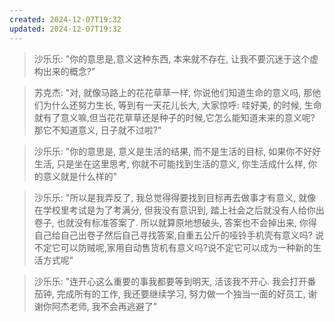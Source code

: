 ```yaml
---
created: 2024-12-07T19:32
updated: 2024-12-07T19:32
---
```

>沙乐乐: "你的意思是,意义这种东西, 本来就不存在, 让我不要沉迷于这个虚构出来的概念?"

>苏克杰: "对, 就像马路上的花花草草一样, 你说他们知道生命的意义吗, 那他们为什么还努力生长, 等到有一天花儿长大, 大家惊呼: 哇好美, 的时候, 生命就有了意义嘛,但当花花草草还是种子的时候,它怎么能知道未来的意义呢? 那它不知道意义, 日子就不过啦?"

>沙乐乐: "你的意思是, 意义是生活的结果, 而不是生活的目标, 如果你不好好生活, 只是坐在这里思考, 你就不可能找到生活的意义, 你生活成什么样, 你的意义就是什么样的"

>沙乐乐: "所以是我弄反了, 我总觉得得要找到目标再去做事才有意义, 就像在学校里考试是为了考满分, 但我没有意识到, 踏上社会之后就没有人给你出卷子, 也就没有标准答案了. 所以就算原地想破头, 答案也不会掉出来, 你得自己给自己出卷子然后自己寻找答案,自重五公斤的哑铃手机壳有意义吗? 说不定它可以防贼呢,家用自动售货机有意义吗?说不定它可以成为一种新的生活方式呢"

>沙乐乐: "连开心这么重要的事我都要等到明天, 活该我不开心. 我会打开番茄钟, 完成所有的工作, 我还要继续学习, 努力做一个独当一面的好员工, 谢谢你阿杰老师, 我不会再逃避了"
